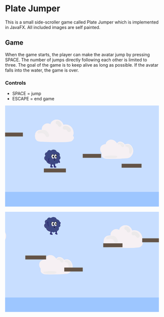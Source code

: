 # Plate Jumper

This is a small side-scroller game called Plate Jumper which is implemented in JavaFX. All included images are self painted.
 
## Game 

When the game starts, the player can make the avatar jump by pressing SPACE. The number of jumps directly following each other is limited to three.
The goal of the game is to keep alive as long as possible. If the avatar falls into the water, the game is over.

### Controls

* SPACE = jump
* ESCAPE = end game


![game play insight](https://github.com/judy4762/plate-jumper/blob/main/gameplay.png)

![game play insight](https://github.com/judy4762/plate-jumper/blob/main/gameplay2.png)
